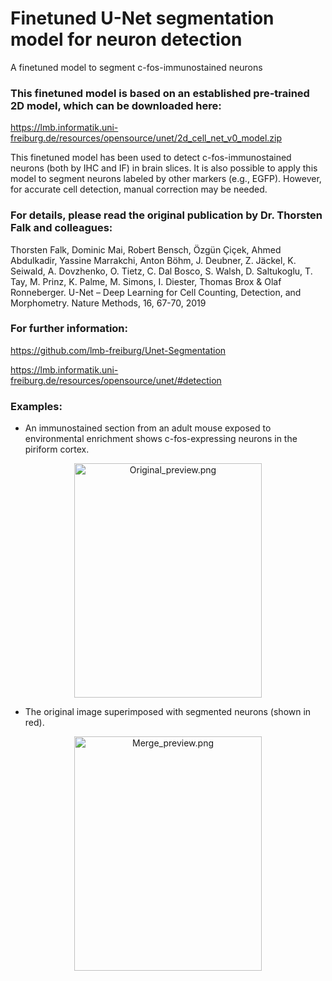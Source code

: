 # Finetuned U-Net segmentation model for neuron detection
A finetuned model to segment c-fos-immunostained neurons

### This finetuned model is based on an established pre-trained 2D model, which can be downloaded here:
https://lmb.informatik.uni-freiburg.de/resources/opensource/unet/2d_cell_net_v0_model.zip

This finetuned model has been used to detect c-fos-immunostained neurons (both by IHC and IF) in brain slices. It is also possible to apply this model to segment neurons labeled by other markers (e.g., EGFP). However, for accurate cell detection, manual correction may be needed.

### For details, please read the original publication by Dr. Thorsten Falk and colleagues:
Thorsten Falk, Dominic Mai, Robert Bensch, Özgün Çiçek, Ahmed Abdulkadir, Yassine Marrakchi, Anton Böhm, J. Deubner, Z. Jäckel, K. Seiwald, A. Dovzhenko, O. Tietz, C. Dal Bosco, S. Walsh, D. Saltukoglu, T. Tay, M. Prinz, K. Palme, M. Simons, I. Diester, Thomas Brox & Olaf Ronneberger. U-Net – Deep Learning for Cell Counting, Detection, and Morphometry. Nature Methods, 16, 67-70, 2019

### For further information:
https://github.com/lmb-freiburg/Unet-Segmentation

https://lmb.informatik.uni-freiburg.de/resources/opensource/unet/#detection

### Examples:
* An immunostained section from an adult mouse exposed to environmental enrichment shows c-fos-expressing neurons in the piriform cortex.
<p align="center">
   <img src="https://raw.githubusercontent.com/unetzjuser/Finetuned-unet-model-for-neuron-detection/master/Original_preview.png?raw=true" width="300" height="375" title="Original_preview.png" />

* The original image superimposed with segmented neurons (shown in red).
<p align="center">
   <img src="https://raw.githubusercontent.com/unetzjuser/Finetuned-unet-model-for-neuron-detection/master/Merge_preview.png?raw=true" width="300" height="375" title="Merge_preview.png" />
